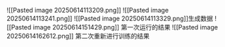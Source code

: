 ![[Pasted image 20250614113209.png]]
![[Pasted image 20250614113241.png]]
![[Pasted image 20250614113329.png]]生成数据
![[Pasted image 20250614151429.png]]
第一次运行的结果
![[Pasted image 20250614162612.png]]
第二次重新进行训练的结果
